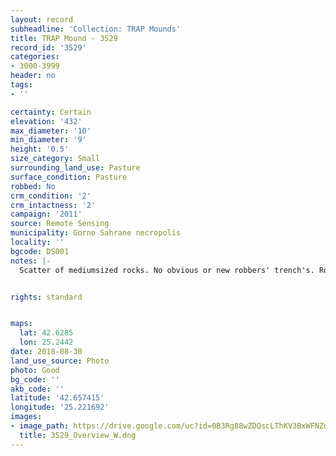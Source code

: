 ```yaml
---
layout: record
subheadline: 'Collection: TRAP Mounds'
title: TRAP Mound - 3529
record_id: '3529'
categories:
- 3000-3999
header: no
tags:
- ''

certainty: Certain
elevation: '432'
max_diameter: '10'
min_diameter: '9'
height: '0.5'
size_category: Small
surrounding_land_use: Pasture
surface_condition: Pasture
robbed: No
crm_condition: '2'
crm_intactness: '2'
campaign: '2011'
source: Remote Sensing
municipality: Gorno Sahrane necropolis
locality: ''
bgcode: DS001
notes: |-
  Scatter of mediumsized rocks. No obvious or new robbers' trench's. Road cuts off part of west side.


rights: standard


maps:
  lat: 42.6285
  lon: 25.2442
date: 2018-08-30
land_use_source: Photo
photo: Good
bg_code: ''
akb_code: ''
latitude: '42.657415'
longitude: '25.221692'
images:
- image_path: https://drive.google.com/uc?id=0B3Rg88wZDQscLThKV3BxWFNZdnc
  title: 3529_Overview_W.dng
---
```

